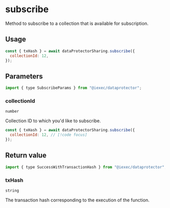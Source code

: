 # subscribe

Method to subscribe to a collection that is available for subscription.

## Usage

```js
const { txHash } = await dataProtectorSharing.subscribe({
  collectionId: 12,
});
```

## Parameters

```js
import { type SubscribeParams } from "@iexec/dataprotector";
```

### collectionId

`number`

Collection ID to which you'd like to subscribe.

```js
const { txHash } = await dataProtectorSharing.subscribe({
  collectionId: 12, // [!code focus]
});
```

## Return value

```js
import { type SuccessWithTransactionHash } from "@iexec/dataprotector";
```

### txHash

`string`

The transaction hash corresponding to the execution of the function.
